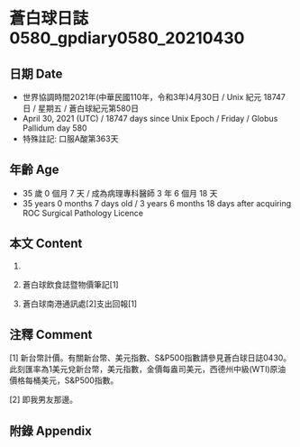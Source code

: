 [_metadata_:encoding]: - "utf-8"
[_metadata_:language]: - "zh-Hant-TW"
[_metadata_:fileformat]: - "markdown"
[_metadata_:MIME_type]: - "text/plain"
[_metadata_:markdown_version]: - "commonmark version 0.29"
[_metadata_:markdown_spec]: - "https://spec.commonmark.org/0.29/"

# 蒼白球日誌0580_gpdiary0580_20210430 #

## 日期 Date ##

* 世界協調時間2021年(中華民國110年，令和3年)4月30日 / Unix 紀元 18747 日 / 星期五 / 蒼白球紀元第580日
* April 30, 2021 (UTC) / 18747 days since Unix Epoch / Friday / Globus Pallidum day 580
* 特殊註記: 口服A酸第363天

## 年齡 Age ##

* 35 歲 0 個月 7 天 / 成為病理專科醫師 3 年 6 個月 18 天
* 35 years 0 months 7 days old / 3 years 6 months 18 days after acquiring ROC Surgical Pathology Licence

## 本文 Content ##

1. 

    
2. 蒼白球飲食誌暨物價筆記[1]

    
3. 蒼白球南港通訊處[2]支出回報[1]

    

## 注釋 Comment ##

[1] 新台幣計價。有關新台幣、美元指數、S&P500指數請參見蒼白球日誌0430。此刻匯率為1美元兌新台幣，美元指數，金價每盎司美元，西德州中級(WTI)原油價格每桶美元，S&P500指數。


[2] 即我男友那邊。



## 附錄 Appendix ##

